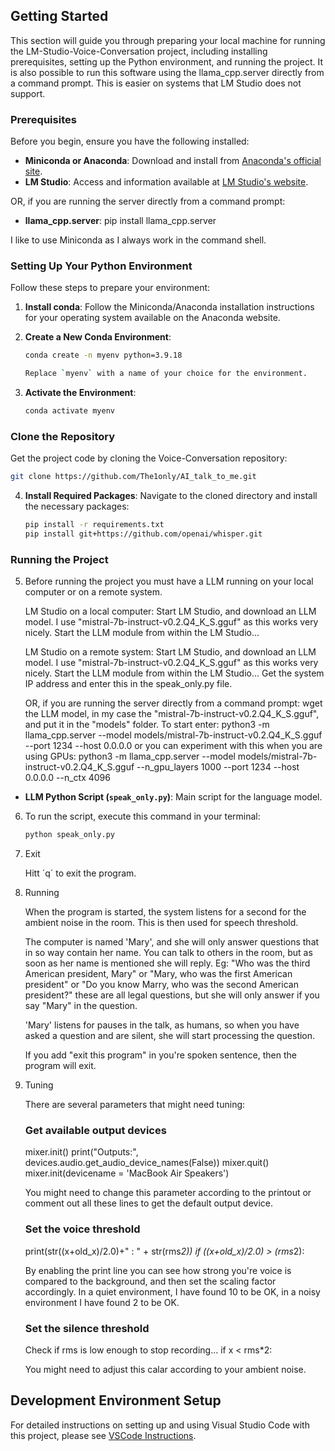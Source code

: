 ## Getting Started

This section will guide you through preparing your local machine for running the LM-Studio-Voice-Conversation project, including installing prerequisites, setting up the Python environment, and running the project.
It is also possible to run this software using the llama_cpp.server directly from a command prompt. This is easier on systems that LM Studio does not support.

### Prerequisites

Before you begin, ensure you have the following installed:

- **Miniconda or Anaconda**: Download and install from [Anaconda's official site](https://www.anaconda.com/).
- **LM Studio**: Access and information available at [LM Studio's website](https://lmstudio.ai/).

OR, if you are running the server directly from a command prompt:

- **llama_cpp.server**: pip install llama_cpp.server

I like to use Miniconda as I always work in the command shell. 

### Setting Up Your Python Environment

Follow these steps to prepare your environment:

1. **Install conda**: Follow the Miniconda/Anaconda installation instructions for your operating system available on the Anaconda website.

2. **Create a New Conda Environment**:
   ```bash
   conda create -n myenv python=3.9.18

   Replace `myenv` with a name of your choice for the environment.

3. **Activate the Environment**:
   ```bash
   conda activate myenv
   ```

### Clone the Repository
Get the project code by cloning the Voice-Conversation repository:
```bash
git clone https://github.com/The1only/AI_talk_to_me.git
```

4. **Install Required Packages**:
   Navigate to the cloned directory and install the necessary packages:
   ```bash
   pip install -r requirements.txt
   pip install git+https://github.com/openai/whisper.git
   ```

### Running the Project

5. Before running the project you must have a LLM running on your local computer or on a remote system.

   LM Studio on a local computer:
      Start LM Studio, and download an LLM model. I use "mistral-7b-instruct-v0.2.Q4_K_S.gguf" as this works very nicely. 
      Start the LLM module from within the LM Studio...

   LM Studio on a remote system:
      Start LM Studio, and download an LLM model. I use "mistral-7b-instruct-v0.2.Q4_K_S.gguf" as this works very nicely. 
      Start the LLM module from within the LM Studio...
      Get the system IP address and enter this in the speak_only.py file.

   OR, if you are running the server directly from a command prompt:
      wget the LLM model, in my case the "mistral-7b-instruct-v0.2.Q4_K_S.gguf", and put it in the "models" folder. 
      To start enter:
      python3 -m llama_cpp.server --model models/mistral-7b-instruct-v0.2.Q4_K_S.gguf --port 1234 --host 0.0.0.0 
      or you can experiment with this when you are using GPUs:
      python3 -m llama_cpp.server --model models/mistral-7b-instruct-v0.2.Q4_K_S.gguf --n_gpu_layers 1000 --port 1234 --host 0.0.0.0 --n_ctx 4096

- **LLM Python Script (`speak_only.py`)**: Main script for the language model.

6. To run the script, execute this command in your terminal:
   ```bash
   python speak_only.py
   ```

7. Exit

   Hitt ´q´ to exit the program.

8. Running

   When the program is started, the system listens for a second for the ambient noise in the room. This is then used for speech threshold. 

   The computer is named 'Mary', and she will only answer questions that in so way contain her name. 
   You can talk to others in the room, but as soon as her name is mentioned she will reply. 
   Eg: "Who was the third American president, Mary" or "Mary, who was the first American president" or "Do you know Marry, who was the second American president?"
   these are all legal questions, but she will only answer if you say "Mary" in the question.

   'Mary' listens for pauses in the talk, as humans, so when you have asked a question and are silent, she will start processing the question. 

   If you add "exit this program" in you're spoken sentence, then the program will exit.

9. Tuning

   There are several parameters that might need tuning:

      ### Get available output devices
      mixer.init()
      print("Outputs:", devices.audio.get_audio_device_names(False))
      mixer.quit()
      mixer.init(devicename = 'MacBook Air Speakers')

      You might need to change this parameter according to the printout or comment out all these lines to get the default output device.

      ### Set the voice threshold
      print(str((x+old_x)/2.0)+" : " + str(rms*2)) 
      if ((x+old_x)/2.0) > (rms*2):

      By enabling the print line you can see how strong you're voice is compared to the background, and then set the scaling factor accordingly.
      In a quiet environment, I have found 10 to be OK, in a noisy environment I have found 2 to be OK.

      ### Set the silence threshold
      Check if rms is low enough to stop recording...
      if x < rms*2:

      You might need to adjust this calar according to your ambient noise.

## Development Environment Setup

For detailed instructions on setting up and using Visual Studio Code with this project, please see [VSCode Instructions](VSCodeSetup.md).


